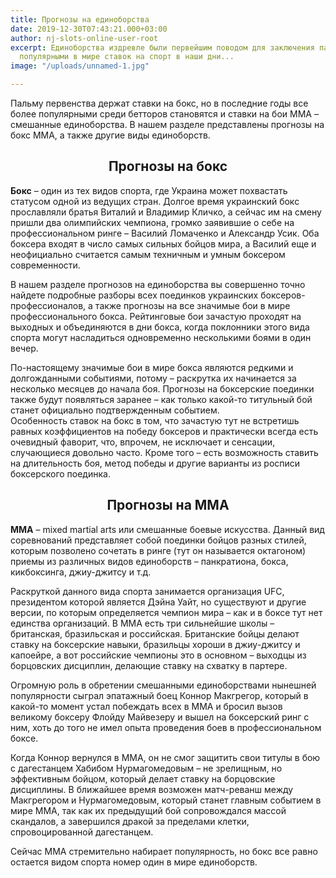 ```yaml
---
title: Прогнозы на единоборства
date: 2019-12-30T07:43:21.000+03:00
author: nj-slots-online-user-root
excerpt: Единоборства издревле были первейшим поводом для заключения пари и остаются
  популярными в мире ставок на спорт в наши дни...
image: "/uploads/unnamed-1.jpg"

---
```

Пальму первенства держат ставки на бокс, но в последние годы все более популярными среди бетторов становятся и ставки на бои ММА – смешанные единоборства. В нашем разделе представлены прогнозы на бокс ММА, а также другие виды единоборств.

<h2 style="text-align: center;">
  <strong>Прогнозы на бокс</strong>
</h2>

**Бокс** – один из тех видов спорта, где Украина может похвастать статусом одной из ведущих стран. Долгое время украинский бокс прославляли братья Виталий и Владимир Кличко, а сейчас им на смену пришли два олимпийских чемпиона, громко заявившие о себе на профессиональном ринге – Василий Ломаченко и Александр Усик. Оба боксера входят в число самых сильных бойцов мира, а Василий еще и неофициально считается самым техничным и умным боксером современности.

В нашем разделе прогнозов на единоборства вы совершенно точно найдете подробные разборы всех поединков украинских боксеров-профессионалов, а также прогнозы на все значимые бои в мире профессионального бокса. Рейтинговые бои зачастую проходят на выходных и объединяются в дни бокса, когда поклонники этого вида спорта могут насладиться одновременно несколькими боями в один вечер.

По-настоящему значимые бои в мире бокса являются редкими и долгожданными событиями, потому – раскрутка их начинается за несколько месяцев до начала боя. Прогнозы на боксерские поединки также будут появляться заранее – как только какой-то титульный бой станет официально подтвержденным событием.  
Особенность ставок на бокс в том, что зачастую тут не встретишь равных коэффициентов на победу боксеров и практически всегда есть очевидный фаворит, что, впрочем, не исключает и сенсации, случающиеся довольно часто. Кроме того – есть возможность ставить на длительность боя, метод победы и другие варианты из росписи боксерского поединка.

<h2 style="text-align: center;">
  <strong>Прогнозы на ММА</strong>
</h2>

**ММА** – mixed martial arts или смешанные боевые искусства. Данный вид соревнований представляет собой поединки бойцов разных стилей, которым позволено сочетать в ринге (тут он называется октагоном) приемы из различных видов единоборств – панкратиона, бокса, кикбоксинга, джиу-джитсу и т.д.

Раскруткой данного вида спорта занимается организация UFC, президентом которой является Дэйна Уайт, но существуют и другие версии, по которым определяется чемпион мира – как и в боксе тут нет единства организаций. В ММА есть три сильнейшие школы – британская, бразильская и российская. Британские бойцы делают ставку на боксерские навыки, бразильцы хороши в джиу-джитсу и капоейре, а вот российские чемпионы это в основном – выходцы из борцовских дисциплин, делающие ставку на схватку в партере.

Огромную роль в обретении смешанными единоборствами нынешней популярности сыграл эпатажный боец Коннор Макгрегор, который в какой-то момент устал побеждать всех в ММА и бросил вызов великому боксеру Флойду Майвезеру и вышел на боксерский ринг с ним, хоть до того не имел опыта проведения боев в профессиональном боксе.

Когда Коннор вернулся в ММА, он не смог защитить свои титулы в бою с дагестанцем Хабибом Нурмагомедовым – не зрелищным, но эффективным бойцом, который делает ставку на борцовские дисциплины. В ближайшее время возможен матч-реванш между Макгрегором и Нурмагомедовым, который станет главным событием в мире ММА, так как их предыдущий бой сопровождался массой скандалов, а завершился дракой за пределами клетки, спровоцированной дагестанцем.

Сейчас ММА стремительно набирает популярность, но бокс все равно остается видом спорта номер один в мире единоборств.
